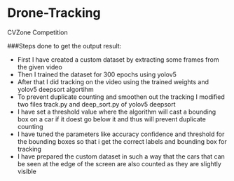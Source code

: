 # Drone-Tracking
CVZone Competition

###Steps done to get the output result:

- First I have created a custom dataset by extracting some frames from the given video
- Then I trained the dataset for 300 epochs using yolov5
- After that I did tracking on the video using the trained weights and yolov5 deepsort algortihm
- To prevent duplicate counting and smoothen out the tracking I modified two files track.py and deep_sort.py of yolov5 deepsort
- I have set a threshold value where the algorithm will cast a bounding box on a car if it doest go below it and thus will prevent duplicate counting
- I have tuned the parameters like accuracy confidence and threshold for the bounding boxes so that i get the correct labels and bounding box for tracking
- I have prepared the custom dataset in such a way that the cars that can be seen at the edge of the screen are also counted as they are slightly visible

